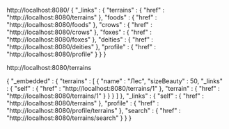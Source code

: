 http://localhost:8080/
{
  "_links" : {
    "terrains" : {
      "href" : "http://localhost:8080/terrains"
    },
    "foods" : {
      "href" : "http://localhost:8080/foods"
    },
    "crows" : {
      "href" : "http://localhost:8080/crows"
    },
    "foxes" : {
      "href" : "http://localhost:8080/foxes"
    },
    "deities" : {
      "href" : "http://localhost:8080/deities"
    },
    "profile" : {
      "href" : "http://localhost:8080/profile"
    }
  }
}

http://localhost:8080/terrains

{
  "_embedded" : {
    "terrains" : [ {
      "name" : "Лес",
      "sizeBeauty" : 50,
      "_links" : {
        "self" : {
          "href" : "http://localhost:8080/terrains/1"
        },
        "terrain" : {
          "href" : "http://localhost:8080/terrains/1"
        }
      }
    } ]
  },
  "_links" : {
    "self" : {
      "href" : "http://localhost:8080/terrains"
    },
    "profile" : {
      "href" : "http://localhost:8080/profile/terrains"
    },
    "search" : {
      "href" : "http://localhost:8080/terrains/search"
    }
  }
}

